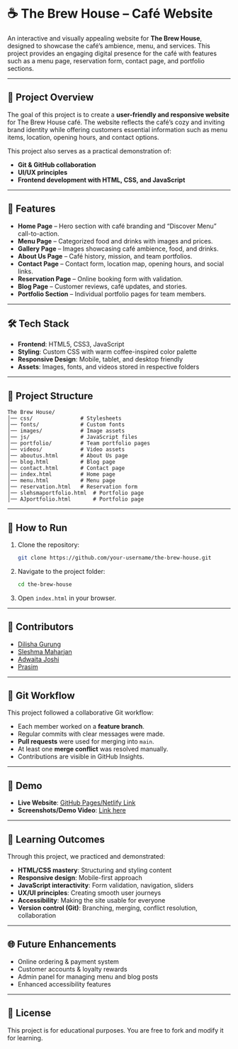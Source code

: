 # ☕ The Brew House – Café Website  

An interactive and visually appealing website for **The Brew House**, designed to showcase the café’s ambience, menu, and services. This project provides an engaging digital presence for the café with features such as a menu page, reservation form, contact page, and portfolio sections.  

---

## 📌 Project Overview  

The goal of this project is to create a **user-friendly and responsive website** for The Brew House café. The website reflects the café’s cozy and inviting brand identity while offering customers essential information such as menu items, location, opening hours, and contact options.  

This project also serves as a practical demonstration of:  
- **Git & GitHub collaboration**  
- **UI/UX principles**  
- **Frontend development with HTML, CSS, and JavaScript**  

---

## 🎯 Features  

- **Home Page** – Hero section with café branding and “Discover Menu” call-to-action.  
- **Menu Page** – Categorized food and drinks with images and prices.  
- **Gallery Page** – Images showcasing café ambience, food, and drinks.  
- **About Us Page** – Café history, mission, and team portfolios.  
- **Contact Page** – Contact form, location map, opening hours, and social links.  
- **Reservation Page** – Online booking form with validation.  
- **Blog Page** – Customer reviews, café updates, and stories.  
- **Portfolio Section** – Individual portfolio pages for team members.  

---

## 🛠️ Tech Stack  

- **Frontend**: HTML5, CSS3, JavaScript  
- **Styling**: Custom CSS with warm coffee-inspired color palette  
- **Responsive Design**: Mobile, tablet, and desktop friendly  
- **Assets**: Images, fonts, and videos stored in respective folders  

---

## 📂 Project Structure  

```
The Brew House/
│── css/               # Stylesheets
│── fonts/             # Custom fonts
│── images/            # Image assets
│── js/                # JavaScript files
│── portfolio/         # Team portfolio pages
│── videos/            # Video assets
│── aboutus.html       # About Us page
│── blog.html          # Blog page
│── contact.html       # Contact page
│── index.html         # Home page
│── menu.html          # Menu page
│── reservation.html   # Reservation form
│── slehsmaportfolio.html  # Portfolio page
│── AJportfolio.html       # Portfolio page
```

---

## 🚀 How to Run  

1. Clone the repository:  
   ```bash
   git clone https://github.com/your-username/the-brew-house.git
   ```
2. Navigate to the project folder:  
   ```bash
   cd the-brew-house
   ```
3. Open `index.html` in your browser.  

---

## 👥 Contributors  

- [Dilisha Gurung](https://github.com/Dilishao1)  
- [Sleshma Maharjan](https://github.com/sleshma06)  
- [Adwaita Joshi](https://github.com/axzsh)  
- [Prasim](https://github.com/Prasiss)  

---

## 🔀 Git Workflow  

This project followed a collaborative Git workflow:  
- Each member worked on a **feature branch**.  
- Regular commits with clear messages were made.  
- **Pull requests** were used for merging into `main`.  
- At least one **merge conflict** was resolved manually.  
- Contributions are visible in GitHub Insights.  

---

## 📸 Demo  

- **Live Website**: [GitHub Pages/Netlify Link](#)  
- **Screenshots/Demo Video**: [Link here](#)  

---

## 📖 Learning Outcomes  

Through this project, we practiced and demonstrated:  
- **HTML/CSS mastery**: Structuring and styling content  
- **Responsive design**: Mobile-first approach  
- **JavaScript interactivity**: Form validation, navigation, sliders  
- **UX/UI principles**: Creating smooth user journeys  
- **Accessibility**: Making the site usable for everyone  
- **Version control (Git)**: Branching, merging, conflict resolution, collaboration  

---

## 🌐 Future Enhancements  

- Online ordering & payment system  
- Customer accounts & loyalty rewards  
- Admin panel for managing menu and blog posts  
- Enhanced accessibility features  

---

## 📜 License  

This project is for educational purposes. You are free to fork and modify it for learning.  
